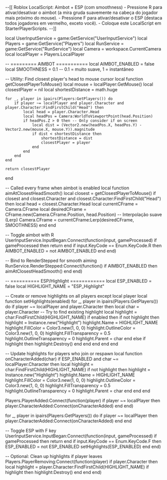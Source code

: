 --[[
    Roblox LocalScript: Aimbot + ESP (com smoothness)
    - Pressione R para ativar/desativar o aimbot (a mira gruda suavemente na cabeça do jogador mais próximo do mouse).
    - Pressione F para ativar/desativar o ESP (destaca todos jogadores em vermelho, exceto você).
    - Coloque este LocalScript em StarterPlayerScripts.
--]]

local UserInputService = game:GetService("UserInputService")
local Players = game:GetService("Players")
local RunService = game:GetService("RunService")
local Camera = workspace.CurrentCamera
local localPlayer = Players.LocalPlayer

-- ========= AIMBOT ===========
local AIMBOT_ENABLED = false
local SMOOTHNESS = 0.1 -- 0.1 = muito suave, 1 = instantâneo

-- Utility: Find closest player's head to mouse cursor
local function getClosestPlayerToMouse()
    local mouse = localPlayer:GetMouse()
    local closestPlayer = nil
    local shortestDistance = math.huge

    for _, player in ipairs(Players:GetPlayers()) do
        if player ~= localPlayer and player.Character and player.Character:FindFirstChild("Head") then
            local head = player.Character.Head
            local headPos = Camera:WorldToViewportPoint(head.Position)
            if headPos.Z > 0 then -- Only consider if on screen
                local dist = (Vector2.new(headPos.X, headPos.Y) - Vector2.new(mouse.X, mouse.Y)).magnitude
                if dist < shortestDistance then
                    shortestDistance = dist
                    closestPlayer = player
                end
            end
        end
    end

    return closestPlayer
end

-- Called every frame when aimbot is enabled
local function aimAtClosestHeadSmooth()
    local closest = getClosestPlayerToMouse()
    if closest and closest.Character and closest.Character:FindFirstChild("Head") then
        local head = closest.Character.Head
        local currentCFrame = Camera.CFrame
        local desiredCFrame = CFrame.new(Camera.CFrame.Position, head.Position)
        -- Interpolação suave (Lerp)
        Camera.CFrame = currentCFrame:Lerp(desiredCFrame, SMOOTHNESS)
    end
end

-- Toggle aimbot with R
UserInputService.InputBegan:Connect(function(input, gameProcessed)
    if gameProcessed then return end
    if input.KeyCode == Enum.KeyCode.R then
        AIMBOT_ENABLED = not AIMBOT_ENABLED
    end
end)

-- Bind to RenderStepped for smooth aiming
RunService.RenderStepped:Connect(function()
    if AIMBOT_ENABLED then
        aimAtClosestHeadSmooth()
    end
end)

-- ========== ESP/Highlight ============
local ESP_ENABLED = false
local HIGHLIGHT_NAME = "ESP_Highlight"

-- Create or remove highlights on all players except local player
local function setHighlights(enabled)
    for _, player in ipairs(Players:GetPlayers()) do
        if player ~= localPlayer and player.Character then
            local char = player.Character
            -- Try to find existing highlight
            local highlight = char:FindFirstChild(HIGHLIGHT_NAME)
            if enabled then
                if not highlight then
                    highlight = Instance.new("Highlight")
                    highlight.Name = HIGHLIGHT_NAME
                    highlight.FillColor = Color3.new(1, 0, 0)
                    highlight.OutlineColor = Color3.new(1, 0, 0)
                    highlight.FillTransparency = 0.5
                    highlight.OutlineTransparency = 0
                    highlight.Parent = char
                end
            else
                if highlight then
                    highlight:Destroy()
                end
            end
        end
    end
end

-- Update highlights for players who join or respawn
local function onCharacterAdded(char)
    if ESP_ENABLED and char ~= localPlayer.Character then
        local highlight = char:FindFirstChild(HIGHLIGHT_NAME)
        if not highlight then
            highlight = Instance.new("Highlight")
            highlight.Name = HIGHLIGHT_NAME
            highlight.FillColor = Color3.new(1, 0, 0)
            highlight.OutlineColor = Color3.new(1, 0, 0)
            highlight.FillTransparency = 0.5
            highlight.OutlineTransparency = 0
            highlight.Parent = char
        end
    end
end

Players.PlayerAdded:Connect(function(player)
    if player ~= localPlayer then
        player.CharacterAdded:Connect(onCharacterAdded)
    end
end)

for _, player in ipairs(Players:GetPlayers()) do
    if player ~= localPlayer then
        player.CharacterAdded:Connect(onCharacterAdded)
    end
end

-- Toggle ESP with F key
UserInputService.InputBegan:Connect(function(input, gameProcessed)
    if gameProcessed then return end
    if input.KeyCode == Enum.KeyCode.F then
        ESP_ENABLED = not ESP_ENABLED
        setHighlights(ESP_ENABLED)
    end
end)

-- Optional: Clean up highlights if player leaves
Players.PlayerRemoving:Connect(function(player)
    if player.Character then
        local highlight = player.Character:FindFirstChild(HIGHLIGHT_NAME)
        if highlight then
            highlight:Destroy()
        end
    end
end)
